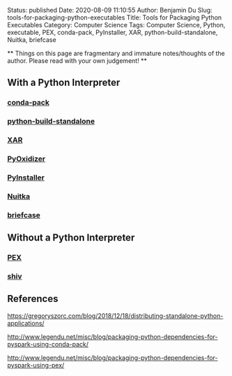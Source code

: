 Status: published
Date: 2020-08-09 11:10:55
Author: Benjamin Du
Slug: tools-for-packaging-python-executables
Title: Tools for Packaging Python Executables
Category: Computer Science
Tags: Computer Science, Python, executable, PEX, conda-pack, PyInstaller, XAR, python-build-standalone, Nuitka, briefcase

**
Things on this page are fragmentary and immature notes/thoughts of the author.
Please read with your own judgement!
**


## With a Python Interpreter

### [conda-pack](https://github.com/conda/conda-pack)

### [python-build-standalone](https://github.com/indygreg/python-build-standalone)

### [XAR](https://github.com/facebookincubator/xar/)

### [PyOxidizer](https://github.com/indygreg/PyOxidizer)

### [PyInstaller](https://github.com/pyinstaller/pyinstaller)

### [Nuitka](https://github.com/Nuitka/Nuitka)

### [briefcase](https://github.com/beeware/briefcase)

## Without a Python Interpreter

### [PEX](https://github.com/pantsbuild/pex)

### [shiv](https://github.com/linkedin/shiv)

## References

https://gregoryszorc.com/blog/2018/12/18/distributing-standalone-python-applications/

http://www.legendu.net/misc/blog/packaging-python-dependencies-for-pyspark-using-conda-pack/

http://www.legendu.net/misc/blog/packaging-python-dependencies-for-pyspark-using-pex/
